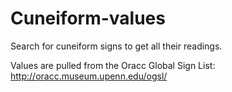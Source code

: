 # Cuneiform-values
Search for cuneiform signs to get all their readings.

Values are pulled from the Oracc Global Sign List: http://oracc.museum.upenn.edu/ogsl/
